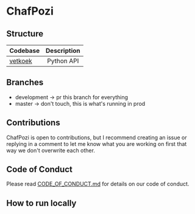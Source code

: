 # ChafPozi

## Structure

| Codebase           | Description |
|:-------------------|:-----------:|
| [vetkoek](vetkoek) | Python API  |

## Branches

- development -> pr this branch for everything
- master -> don't touch, this is what's running in prod

## Contributions

ChafPozi is open to contributions, but I recommend creating an issue or replying in a comment to let me know what you
are working on first that way we don't overwrite each other.

## Code of Conduct

Please read [CODE_OF_CONDUCT.md](https://github.com/KeloDraken/ChafPozi/blob/master/CODE_OF_CONDUCT.md) for details on
our code of conduct.

## How to run locally
